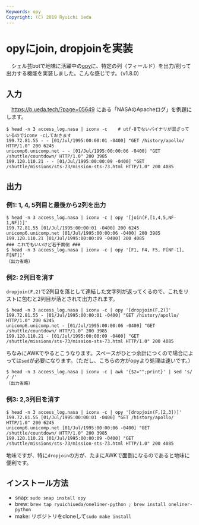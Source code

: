 ```yaml
---
Keywords: opy
Copyright: (C) 2019 Ryuichi Ueda
---
```


# opyにjoin, dropjoinを実装

　シェル芸botで地味に活躍中の[opy](https://github.com/ryuichiueda/opy)に、特定の列（フィールド）を出力/削って出力する機能を実装しました。こんな感じです。（v1.8.0）

## 入力

　https://b.ueda.tech/?page=05649 にある「NASAのApacheログ」を例題にします。

```
$ head -n 3 access_log.nasa | iconv -c    # utf-8でないバイナリが混ざっているのでiconv -cしておきます
199.72.81.55 - - [01/Jul/1995:00:00:01 -0400] "GET /history/apollo/ HTTP/1.0" 200 6245
unicomp6.unicomp.net - - [01/Jul/1995:00:00:06 -0400] "GET /shuttle/countdown/ HTTP/1.0" 200 3985
199.120.110.21 - - [01/Jul/1995:00:00:09 -0400] "GET /shuttle/missions/sts-73/mission-sts-73.html HTTP/1.0" 200 4085
```

## 出力

### 例1: 1, 4, 5列目と最後から2列を出力

```
$ head -n 3 access_log.nasa | iconv -c | opy '[join(F,[1,4,5,NF-1,NF])]'
199.72.81.55 [01/Jul/1995:00:00:01 -0400] 200 6245
unicomp6.unicomp.net [01/Jul/1995:00:00:06 -0400] 200 3985
199.120.110.21 [01/Jul/1995:00:00:09 -0400] 200 4085
### これでもいいけど若干面倒 ###
$ head -n 3 access_log.nasa | iconv -c | opy '[F1, F4, F5, F[NF-1], F[NF]]'
（出力省略）
```

### 例2: 2列目を消す

`dropjoin(F,2)`で2列目を落として連結した文字列が返ってくるので、これをリストに包むと2列目が落とされて出力されます。

```
$ head -n 3 access_log.nasa | iconv -c | opy '[dropjoin(F,2)]'
199.72.81.55 - [01/Jul/1995:00:00:01 -0400] "GET /history/apollo/ HTTP/1.0" 200 6245
unicomp6.unicomp.net - [01/Jul/1995:00:00:06 -0400] "GET /shuttle/countdown/ HTTP/1.0" 200 3985
199.120.110.21 - [01/Jul/1995:00:00:09 -0400] "GET /shuttle/missions/sts-73/mission-sts-73.html HTTP/1.0" 200 4085
```

ちなみにAWKでやるとこうなります。スペースがひとつ余計につくので場合によっては`sed`が必要になります。（ただし、こちらの方がopyより処理は速いです。）

```
$ head -n 3 access_log.nasa | iconv -c | awk '{$2="";print}' | sed 's/  / /'
（出力省略）
```

### 例3: 2,3列目を消す

```
$ head -n 3 access_log.nasa | iconv -c | opy '[dropjoin(F,[2,3])]'
199.72.81.55 [01/Jul/1995:00:00:01 -0400] "GET /history/apollo/ HTTP/1.0" 200 6245
unicomp6.unicomp.net [01/Jul/1995:00:00:06 -0400] "GET /shuttle/countdown/ HTTP/1.0" 200 3985
199.120.110.21 [01/Jul/1995:00:00:09 -0400] "GET /shuttle/missions/sts-73/mission-sts-73.html HTTP/1.0" 200 4085
```

地味ですが、特に`dropjoin`の方が、たまにAWKで面倒になるのであると地味に便利です。


## インストール方法

* snap: `sudo snap install opy`
* brew: `brew tap ryuichiueda/oneliner-python ; brew install oneliner-python`
* make: リポジトリをcloneして`sudo make install`
